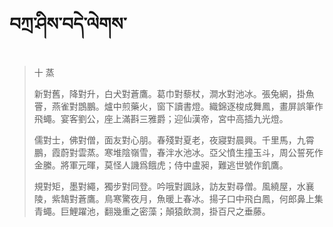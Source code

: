 # བཀྲ་ཤིས་བདེ་ལེགས་
> 十 蒸
> 
> 新對舊，降對升，白犬對蒼鷹。葛巾對藜杖，澗水對池冰。張兔網，掛魚罾，燕雀對鵾鵬。爐中煎藥火，窗下讀書燈。織錦逐梭成舞鳳，畫屏誤筆作飛蠅。宴客劉公，座上滿斟三雅爵；迎仙漢帝，宮中高插九光燈。
> 
> 儒對士，佛對僧，面友對心朋。春殘對夏老，夜寢對晨興。千里馬，九霄鵬，霞蔚對雲蒸。寒堆陰嶺雪，春泮水池冰。亞父憤生撞玉斗，周公誓死作金縢。將軍元暉，莫怪人譏爲餓虎；侍中盧昶，難逃世號作飢鷹。
> 
> 規對矩，墨對繩，獨步對同登。吟哦對諷詠，訪友對尋僧。風繞屋，水襄陵，紫鵠對蒼鷹。鳥寒驚夜月，魚暖上春冰。揚子口中飛白鳳，何郎鼻上集青蠅。巨鯉躍池，翻幾重之密藻；顛猿飲澗，掛百尺之垂藤。
>